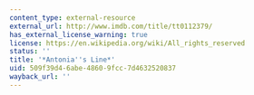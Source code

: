 ```yaml
---
content_type: external-resource
external_url: http://www.imdb.com/title/tt0112379/
has_external_license_warning: true
license: https://en.wikipedia.org/wiki/All_rights_reserved
status: ''
title: '*Antonia''s Line*'
uid: 509f39d4-6abe-4860-9fcc-7d4632520837
wayback_url: ''
---
```

